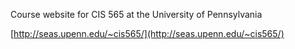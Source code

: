 Course website for CIS 565 at the University of Pennsylvania

[http://seas.upenn.edu/~cis565/](http://seas.upenn.edu/~cis565/)
